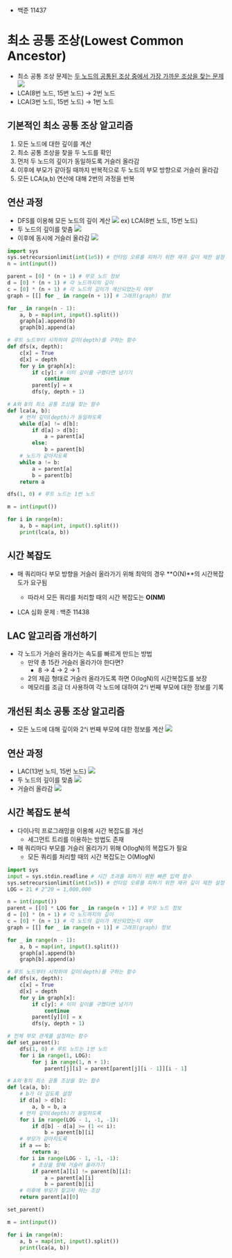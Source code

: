 - 백준 11437

# 최소 공통 조상(Lowest Common Ancestor)
- 최소 공통 조상 문제는 <U>두 노드의 공통된 조상 중에서 가장 가까운 조상을 찾는 문제</U>
![](최소_공통_조상.assets/1.png)
- LCA(8번 노드, 15번 노드) -> 2번 노드
- LCA(3번 노드, 15번 노드) -> 1번 노드

## 기본적인 최소 공통 조상 알고리즘
1. 모든 노드에 대한 깊이를 계산
2. 최소 공통 조상을 찾을 두 노드를 확인
  1. 먼저 두 노드의 깊이가 동일하도록 거슬러 올라감
  2. 이후에 부모가 같아질 때까지 반복적으로 두 노드의 부모 방향으로 거슬러 올라감
3. 모든 LCA(a,b) 연산에 대해 2번의 과정을 반복

## 연산 과정
- DFS를 이용해 모든 노드의 깊이 계산
![](최소_공통_조상.assets/2.png)
ex) LCA(8번 노드, 15번 노드)
- 두 노드의 깊이를 맞춤
![](최소_공통_조상.assets/3.png)
- 이후에 동시에 거슬러 올라감
![](최소_공통_조상.assets/4.png)
```python
import sys
sys.setrecursionlimit(int(1e5)) # 런타임 오류를 피하기 위한 재귀 깊이 제한 설정
n = int(input())

parent = [0] * (n + 1) # 부모 노드 정보
d = [0] * (n + 1) # 각 노드까지의 깊이
c = [0] * (n + 1) # 각 노드의 깊이가 계산되었는지 여부
graph = [[] for _ in range(n + 1)] # 그래프(graph) 정보

for _ in range(n - 1):
    a, b = map(int, input().split())
    graph[a].append(b)
    graph[b].append(a)

# 루트 노드부터 시작하여 깊이(depth)를 구하는 함수
def dfs(x, depth):
    c[x] = True
    d[x] = depth
    for y in graph[x]:
        if c[y]: # 이미 깊이를 구했다면 넘기기
            continue
        parent[y] = x
        dfs(y, depth + 1)

# A와 B의 최소 공통 조상을 찾는 함수
def lca(a, b):
    # 먼저 깊이(depth)가 동일하도록
    while d[a] != d[b]:
        if d[a] > d[b]:
            a = parent[a]
        else:
            b = parent[b]
    # 노드가 같아지도록
    while a != b:
        a = parent[a]
        b = parent[b]
    return a

dfs(1, 0) # 루트 노드는 1번 노드

m = int(input())

for i in range(m):
    a, b = map(int, input().split())
    print(lca(a, b))
```

## 시간 복잡도
- 매 쿼리마다 부모 방향을 거슬러 올라가기 위해 최악의 경우 **O(N)**의 시간복잡도가 요구됨
  - 따라서 모든 쿼리를 처리할 때의 시간 복잡도는 **O(NM)**


- LCA 심화 문제 : 백준 11438

## LAC 알고리즘 개선하기
- 각 노드가 거슬러 올라가는 속도를 빠르게 만드는 방법
  - 만약 총 15칸 거슬러 올라가야 한다면?
    - 8 -> 4 -> 2 -> 1
  - 2의 제곱 형태로 거슬러 올라가도록 하면 O(logN)의 시간복잡도를 보장
  - 메모리를 조금 더 사용하여 각 노드에 대하여 2^i 번째 부모에 대한 정보를 기록

## 개선된 최소 공통 조상 알고리즘
- 모든 노드에 대해 깊이와 2^i 번째 부모에 대한 정보를 계산
![](최소_공통_조상.assets/5.png)

## 연산 과정
- LAC(13번 노듸, 15번 노드)
![](최소_공통_조상.assets/6.png)
- 두 노드의 깊이를 맞춤
![](최소_공통_조상.assets/7.png)
- 거슬러 올라감
![](최소_공통_조상.assets/8.png)

## 시간 복잡도 분석
- 다이나믹 프로그래밍을 이용해 시간 복잡도를 개선
  - 세그먼트 트리를 이용하는 방법도 존재
- 매 쿼리마다 부모를 거슬러 올리가기 위해 O(logN)의 복잡도가 필요
  - 모든 쿼리를 처리할 때의 시간 복잡도는 O(MlogN)

```python
import sys
input = sys.stdin.readline # 시간 초과를 피하기 위한 빠른 입력 함수
sys.setrecursionlimit(int(1e5)) # 런타임 오류를 피하기 위한 재귀 깊이 제한 설정
LOG = 21 # 2^20 = 1,000,000

n = int(input())
parent = [[0] * LOG for _ in range(n + 1)] # 부모 노드 정보
d = [0] * (n + 1) # 각 노드까지의 깊이
c = [0] * (n + 1) # 각 노드의 깊이가 계산되었는지 여부
graph = [[] for _ in range(n + 1)] # 그래프(graph) 정보

for _ in range(n - 1):
    a, b = map(int, input().split())
    graph[a].append(b)
    graph[b].append(a)

# 루트 노드부터 시작하여 깊이(depth)를 구하는 함수
def dfs(x, depth):
    c[x] = True
    d[x] = depth
    for y in graph[x]:
        if c[y]: # 이미 깊이를 구했다면 넘기기
            continue
        parent[y][0] = x
        dfs(y, depth + 1)

# 전체 부모 관계를 설정하는 함수
def set_parent():
    dfs(1, 0) # 루트 노드는 1번 노드
    for i in range(1, LOG):
        for j in range(1, n + 1):
            parent[j][i] = parent[parent[j][i - 1]][i - 1]

# A와 B의 최소 공통 조상을 찾는 함수
def lca(a, b):
    # b가 더 깊도록 설정
    if d[a] > d[b]:
        a, b = b, a
    # 먼저 깊이(depth)가 동일하도록
    for i in range(LOG - 1, -1, -1):
        if d[b] - d[a] >= (1 << i):
            b = parent[b][i]
    # 부모가 같아지도록
    if a == b:
        return a;
    for i in range(LOG - 1, -1, -1):
        # 조상을 향해 거슬러 올라가기
        if parent[a][i] != parent[b][i]:
            a = parent[a][i]
            b = parent[b][i]
    # 이후에 부모가 찾고자 하는 조상
    return parent[a][0]

set_parent()

m = int(input())

for i in range(m):
    a, b = map(int, input().split())
    print(lca(a, b))
```